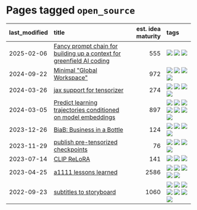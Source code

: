 # Pages tagged `open_source`

|last_modified|title|est. idea maturity|tags
|:---|:---|---:|:---|
|2025-02-06|[Fancy prompt chain for building up a context for greenfield AI coding](../ai_coder_prompt_sequence.md)|555|[![](https://img.shields.io/badge/tag-llm-496a1)](../tags/llm.md) [![](https://img.shields.io/badge/tag-open_source-683f3)](../tags/open_source.md) [![](https://img.shields.io/badge/tag-prompting-96bcc)](../tags/prompting.md)|
|2024-09-22|[Minimal "Global Workspace"](../pubsub_for_gwt.md)|972|[![](https://img.shields.io/badge/tag-agentic-dd597e)](../tags/agentic.md) [![](https://img.shields.io/badge/tag-experimental-b25b5)](../tags/experimental.md) [![](https://img.shields.io/badge/tag-open_source-683f3)](../tags/open_source.md) [![](https://img.shields.io/badge/tag-philosophy-71e862)](../tags/philosophy.md)|
|2024-03-26|[jax support for tensorizer](../tensorizer-jax.md)|274|[![](https://img.shields.io/badge/tag-coreweave-d2ea1b)](../tags/coreweave.md) [![](https://img.shields.io/badge/tag-open_source-683f3)](../tags/open_source.md) [![](https://img.shields.io/badge/tag-public_good-2c91b4)](../tags/public_good.md) [![](https://img.shields.io/badge/tag-tooling-b08442)](../tags/tooling.md)|
|2024-03-05|[Predict learning trajectories conditioned on model embeddings](../learning_traj_cond_pred.md)|897|[![](https://img.shields.io/badge/tag-code_gen-11772b)](../tags/code_gen.md) [![](https://img.shields.io/badge/tag-contrastive_learning-5fba1d)](../tags/contrastive_learning.md) [![](https://img.shields.io/badge/tag-experimental-b25b5)](../tags/experimental.md) [![](https://img.shields.io/badge/tag-llm-496a1)](../tags/llm.md) [![](https://img.shields.io/badge/tag-open_ai-587798)](../tags/open_ai.md) [![](https://img.shields.io/badge/tag-open_source-683f3)](../tags/open_source.md) [![](https://img.shields.io/badge/tag-public_good-2c91b4)](../tags/public_good.md)|
|2023-12-26|[BiaB: Business in a Bottle](../business-in-a-bottle.md)|124|[![](https://img.shields.io/badge/tag-coreweave-d2ea1b)](../tags/coreweave.md) [![](https://img.shields.io/badge/tag-open_source-683f3)](../tags/open_source.md) [![](https://img.shields.io/badge/tag-public_good-2c91b4)](../tags/public_good.md) [![](https://img.shields.io/badge/tag-tooling-b08442)](../tags/tooling.md)|
|2023-11-29|[publish pre-tensorized checkpoints](../huggingface_tensorized.md)|76|[![](https://img.shields.io/badge/tag-coreweave-d2ea1b)](../tags/coreweave.md) [![](https://img.shields.io/badge/tag-open_source-683f3)](../tags/open_source.md) [![](https://img.shields.io/badge/tag-public_good-2c91b4)](../tags/public_good.md) [![](https://img.shields.io/badge/tag-tensorizor-67053)](../tags/tensorizor.md)|
|2023-07-14|[CLIP ReLoRA](../clip_relora.md)|141|[![](https://img.shields.io/badge/tag-experimental-b25b5)](../tags/experimental.md) [![](https://img.shields.io/badge/tag-open_source-683f3)](../tags/open_source.md) [![](https://img.shields.io/badge/tag-publication-d548d8)](../tags/publication.md)|
|2023-04-25|[a1111 lessons learned](../a1111_lessons_learned.md)|2586|[![](https://img.shields.io/badge/tag-experimental-b25b5)](../tags/experimental.md) [![](https://img.shields.io/badge/tag-open_source-683f3)](../tags/open_source.md) [![](https://img.shields.io/badge/tag-stability-98b52b)](../tags/stability.md) [![](https://img.shields.io/badge/tag-tooling-b08442)](../tags/tooling.md) [![](https://img.shields.io/badge/tag-ux-759071)](../tags/ux.md)|
|2022-09-23|[subtitles to storyboard](../subtitles-to-storyboard.md)|1060|[![](https://img.shields.io/badge/tag-accessibility-90446b)](../tags/accessibility.md) [![](https://img.shields.io/badge/tag-animation-e6ab9)](../tags/animation.md) [![](https://img.shields.io/badge/tag-completed-77485f)](../tags/completed.md) [![](https://img.shields.io/badge/tag-open_source-683f3)](../tags/open_source.md) [![](https://img.shields.io/badge/tag-prompting-96bcc)](../tags/prompting.md) [![](https://img.shields.io/badge/tag-tooling-b08442)](../tags/tooling.md) [![](https://img.shields.io/badge/tag-wip-97a75e)](../tags/wip.md)|